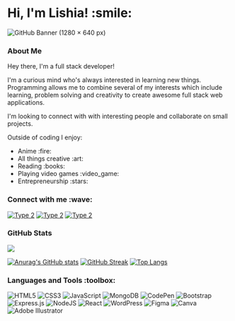 <h1>Hi, I'm Lishia! :smile:</h1>





![GitHub Banner (1280 × 640 px)](https://user-images.githubusercontent.com/99147857/218326760-ac41f1c3-d5eb-4e60-b136-84842a87c69d.gif)








<h3 align="left">About Me </h3>
<p>Hey there, I'm a full stack developer! </p>
<p>I'm a curious mind who's always interested in learning new things. Programming allows me to combine several of my interests which include learning, problem solving and creativity to create awesome full stack web applications. </p>
<p>I'm looking to connect with with interesting people and collaborate on small projects. </p>

Outside of coding I enjoy:
<ul> 
<li>Anime :fire:</li>
<li>All things creative :art:</li>
<li>Reading :books:</li>
<li>Playing video games :video_game:</li>
<li>Entrepreneurship  :stars:</li>
</ul>

<h3 align="left">Connect with me :wave:</h3>

<a href="https://lishiaellis.netlify.app/" target="blank">![Type 2](https://img.shields.io/static/v1?label=|&message=Website&color=01CBC7&style=for-the-badge&logo=website&logo-color=white)</a> <a href="https://www.linkedin.com/in/lishia-ellis/" target="blank">![Type 2](https://img.shields.io/static/v1?label=|&message=linkedin&color=01CBC7&style=for-the-badge&logo=linkedin&logo-color=white)</a> <a href="https://twitter.com/TealTernary" target="blank">![Type 2](https://img.shields.io/static/v1?label=|&message=Twitter&color=01CBC7&style=for-the-badge&logo=Twitter&logo-color=white)</a> 


<h3 align="left">GitHub Stats  </h3>

![](https://komarev.com/ghpvc/?username=lellis09&color=01CBC7)


[![Anurag's GitHub stats](https://github-readme-stats.vercel.app/api?username=lellis09&theme=tokyonight&show_icons=true)](https://github.com/anuraghazra/github-readme-stats)
[![GitHub Streak](http://github-readme-streak-stats.herokuapp.com?user=lellis09&theme=tokyonight_duo)](https://git.io/streak-stats)
[![Top Langs](https://github-readme-stats.vercel.app/api/top-langs/?username=lellis09&layout=compact&theme=tokyonight)](https://github.com/anuraghazra/github-readme-stats)



<h3 align="left">Languages and Tools :toolbox:</h3>

![HTML5](https://img.shields.io/badge/html5-%23E34F26.svg?style=for-the-badge&logo=html5&logoColor=white) ![CSS3](https://img.shields.io/badge/css3-%231572B6.svg?style=for-the-badge&logo=css3&logoColor=white) ![JavaScript](https://img.shields.io/badge/javascript-%23323330.svg?style=for-the-badge&logo=javascript&logoColor=%23F7DF1E) ![MongoDB](https://img.shields.io/badge/MongoDB-%234ea94b.svg?style=for-the-badge&logo=mongodb&logoColor=white) ![CodePen](https://img.shields.io/badge/Codepen-000000?style=for-the-badge&logo=codepen&logoColor=white) ![Bootstrap](https://img.shields.io/badge/bootstrap-%23563D7C.svg?style=for-the-badge&logo=bootstrap&logoColor=white) ![Express.js](https://img.shields.io/badge/express.js-%23404d59.svg?style=for-the-badge&logo=express&logoColor=%2361DAFB) ![NodeJS](https://img.shields.io/badge/node.js-6DA55F?style=for-the-badge&logo=node.js&logoColor=white) ![React](https://img.shields.io/badge/react-%2320232a.svg?style=for-the-badge&logo=react&logoColor=%2361DAFB) ![WordPress](https://img.shields.io/badge/WordPress-%23117AC9.svg?style=for-the-badge&logo=WordPress&logoColor=white) ![Figma](https://img.shields.io/badge/figma-%23F24E1E.svg?style=for-the-badge&logo=figma&logoColor=white) ![Canva](https://img.shields.io/badge/Canva-%2300C4CC.svg?style=for-the-badge&logo=Canva&logoColor=white) ![Adobe Illustrator](https://img.shields.io/badge/adobe%20illustrator-%23FF9A00.svg?style=for-the-badge&logo=adobe%20illustrator&logoColor=white)


